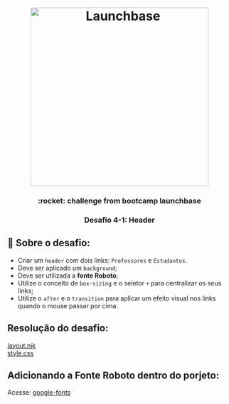 <h1 align="center">
    <img alt="Launchbase" src="https://storage.googleapis.com/golden-wind/bootcamp-launchbase/logo.png" width="400px" />
</h1>

<h3 align="center">
     :rocket: challenge from bootcamp launchbase
</h3>

<h3 align="center">
  Desafio 4-1: Header
</h3>

## :rocket: Sobre o desafio:
- Criar um `header` com dois links: `Professores` e `Estudantes`.
- Deve ser aplicado um `background`;
- Deve ser utilizada a **fonte Roboto**;
- Utilize o conceito de `box-sizing` e o seletor `+` para centralizar os seus links;
- Utilize o `after` e o `transition` para aplicar um efeito visual nos links quando o mouse passar por cima.

## Resolução do desafio: 
[layout.njk](https://github.com/EvandroGibicoski/challenges-bootcamp-launchbase-module3/blob/master/views/layout.njk)<br />
[style.css](https://github.com/EvandroGibicoski/challenges-bootcamp-launchbase-module3/blob/master/public/style.css)<br />
## Adicionando a Fonte Roboto dentro do porjeto:
Acesse: [google-fonts](https://fonts.google.com/specimen/Roboto)
